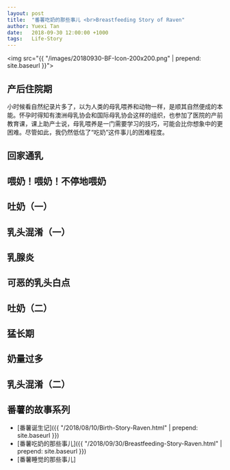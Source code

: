 ```yaml
---
layout: post
title:  "番薯吃奶的那些事儿 <br>Breastfeeding Story of Raven"
author: Yuexi Tan
date:   2018-09-30 12:00:00 +1000
tags:   Life-Story
---
```


<img src="{{ "/images/20180930-BF-Icon-200x200.png" | prepend: site.baseurl }}">

## 产后住院期

小时候看自然纪录片多了，以为人类的母乳喂养和动物一样，是顺其自然便成的本能。怀孕时得知有澳洲母乳协会和国际母乳协会这样的组织，也参加了医院的产前教育课，课上助产士说，母乳喂养是一门需要学习的技巧，可能会比你想象中的更困难。尽管如此，我仍然低估了“吃奶”这件事儿的困难程度。



## 回家通乳

## 喂奶！喂奶！不停地喂奶

## 吐奶（一）

## 乳头混淆（一）

## 乳腺炎

## 可恶的乳头白点

## 吐奶（二）

## 猛长期

## 奶量过多

## 乳头混淆（二）

## 番薯的故事系列

+ [番薯诞生记]({{ "/2018/08/10/Birth-Story-Raven.html" | prepend: site.baseurl }})
+ [番薯吃奶的那些事儿]({{ "/2018/09/30/Breastfeeding-Story-Raven.html" | prepend: site.baseurl }})
+ [番薯睡觉的那些事儿]
